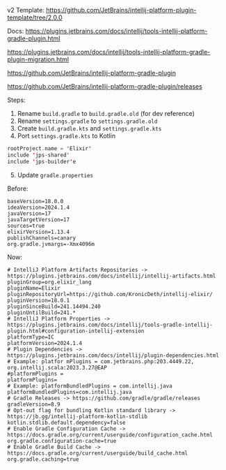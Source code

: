 v2 Template: https://github.com/JetBrains/intellij-platform-plugin-template/tree/2.0.0

Docs: https://plugins.jetbrains.com/docs/intellij/tools-intellij-platform-gradle-plugin.html

https://plugins.jetbrains.com/docs/intellij/tools-intellij-platform-gradle-plugin-migration.html

https://github.com/JetBrains/intellij-platform-gradle-plugin


https://github.com/JetBrains/intellij-platform-gradle-plugin/releases

Steps:

1. Rename `build.gradle` to `build.gradle.old` (for dev reference)
2. Rename `settings.gradle` to `settings.gradle.old`
3. Create `build.gradle.kts` and `settings.gradle.kts`
4. Port `settings.gradle.kts` to Kotlin
```kt
rootProject.name = 'Elixir'
include 'jps-shared'
include 'jps-builder'e
```

5. Update `gradle.properties`

Before:
```
baseVersion=18.0.0
ideaVersion=2024.1.4
javaVersion=17
javaTargetVersion=17
sources=true
elixirVersion=1.13.4
publishChannels=canary
org.gradle.jvmargs=-Xmx4096m
```

Now:
```shell
# IntelliJ Platform Artifacts Repositories -> https://plugins.jetbrains.com/docs/intellij/intellij-artifacts.html
pluginGroup=org.elixir_lang
pluginName=Elixir
pluginRepositoryUrl=https://github.com/KronicDeth/intellij-elixir/
pluginVersion=18.0.1
pluginSinceBuild=241.14494.240
pluginUntilBuild=241.*
# IntelliJ Platform Properties -> https://plugins.jetbrains.com/docs/intellij/tools-gradle-intellij-plugin.html#configuration-intellij-extension
platformType=IC
platformVersion=2024.1.4
# Plugin Dependencies -> https://plugins.jetbrains.com/docs/intellij/plugin-dependencies.html
# Example: platfor mPlugins = com.jetbrains.php:203.4449.22, org.intellij.scala:2023.3.27@EAP
#platformPlugins =
platformPlugins=
# Example: platformBundledPlugins = com.intellij.java
platformBundledPlugins=com.intellij.java
# Gradle Releases -> https://github.com/gradle/gradle/releases
gradleVersion=8.9
# Opt-out flag for bundling Kotlin standard library -> https://jb.gg/intellij-platform-kotlin-stdlib
kotlin.stdlib.default.dependency=false
# Enable Gradle Configuration Cache -> https://docs.gradle.org/current/userguide/configuration_cache.html
org.gradle.configuration-cache=true
# Enable Gradle Build Cache -> https://docs.gradle.org/current/userguide/build_cache.html
org.gradle.caching=true
```
